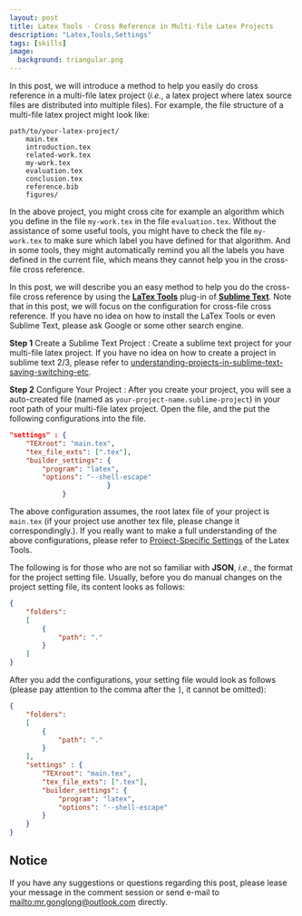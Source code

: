 ```yaml
---
layout: post
title: Latex Tools - Cross Reference in Multi-file Latex Projects
description: "Latex,Tools,Settings"
tags: [skills]
image:
  background: triangular.png
---
```


In this post, we will introduce a method to help you easily do cross reference in a multi-file latex project (_i.e._, a latex project where latex source files are distributed into multiple files). For example, the file structure of a multi-file latex project might look like:

~~~shell
path/to/your-latex-project/
    main.tex 
    introduction.tex
    related-work.tex
    my-work.tex
    evaluation.tex
    conclusion.tex
    reference.bib
    figures/
~~~

In the above project, you might cross cite for example an algorithm which you define in the file `my-work.tex` in the file `evaluation.tex`. Without the assistance of some useful tools, you might have to check the file `my-work.tex` to make sure which label you have defined for that algorithm. And in some tools, they might automatically remind you all the labels you have defined in the current file, which means they cannot help you in the cross-file cross reference. 

In this post, we will describe you an easy method to help you do the cross-file cross reference by using the [**LaTex Tools**](https://github.com/SublimeText/LaTeXTools) plug-in of [**Sublime Text**](https://www.sublimetext.com/). Note that in this post, we will focus on the configuration for cross-file cross reference. If you have no idea on how to install the LaTex Tools or even Sublime Text, please ask Google or some other search engine. 

**Step 1** Create a Sublime Text Project
: Create a sublime text project for your multi-file latex project. If you have no idea on how to create a project in sublime text 2/3, please refer to [understanding-projects-in-sublime-text-saving-switching-etc](http://www.joshuawinn.com/understanding-projects-in-sublime-text-saving-switching-etc/). 

**Step 2** Configure Your Project
: After you create your project, you will see a auto-created file (named as `your-project-name.sublime-project`) in your root path of your multi-file latex project. Open the file, and the put the following configurations into the file. 

~~~json
"settings" : {
    "TEXroot": "main.tex",
    "tex_file_exts": [".tex"],
    "builder_settings": {
        "program": "latex",
        "options": "--shell-escape"
                        }
             }
~~~

The above configuration assumes, the root latex file of your project is `main.tex` (if your project use another tex file, please change it correspondingly.). If you really want to make a full understanding of the above configurations, please refer to [Project-Specific Settings](https://github.com/SublimeText/LaTeXTools#settings) of the Latex Tools.

The following is for those who are not so familiar with **JSON**, _i.e._, the format for the project setting file. Usually, before you do manual changes on the project setting file, its content looks as follows:

~~~json
{
    "folders":
    [
        {
            "path": "."
        }
    ]
}
~~~


After you add the configurations, your setting file would look as follows (please pay attention to the comma after the `]`, it cannot be omitted):

~~~json
{
    "folders":
    [
        {
            "path": "."
        }
    ],
    "settings" : {
        "TEXroot": "main.tex",
        "tex_file_exts": [".tex"],
        "builder_settings": {
            "program": "latex",
            "options": "--shell-escape"
        }
    }
}
~~~


## Notice

If you have any suggestions or questions regarding this post, please lease your message in the comment session or send e-mail to <mailto:mr.gonglong@outlook.com> directly.